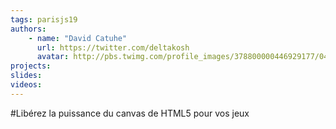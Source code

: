 ```yaml
---
tags: parisjs19
authors:
    - name: "David Catuhe"
      url: https://twitter.com/deltakosh
      avatar: http://pbs.twimg.com/profile_images/378800000446929177/04e59f3d155cfb2d9268e10cdff86117_bigger.jpeg
projects:
slides:
videos:
---
```

#Libérez la puissance du canvas de HTML5 pour vos jeux
